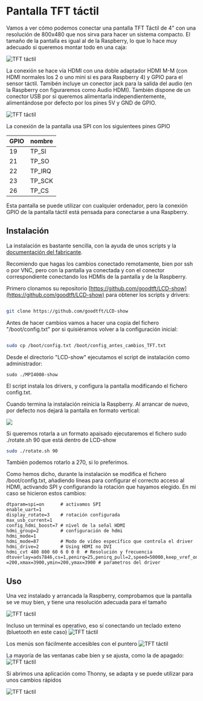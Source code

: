# Pantalla TFT táctil

Vamos a ver cómo podemos conectar una pantalla TFT Táctil de 4"  con una resolución de 800x480 que nos sirva para hacer un sistema compacto. El tamaño de la pantalla es igual al de la Raspberry, lo que lo hace muy adecuado si queremos montar todo en una caja:


![TFT táctil](./images/TFT3.jpg)

La conexión se hace vía HDMI con una doble adaptador HDMI M-M (con HDMI normales los 2 o uno mini si es para Raspberry 4) y GPIO para el sensor táctil. Tamibén incluye un conector jack para la salida del audio (en la Raspberry con figuraremos como Audio HDMI). También dispone de un conector USB por si queremos alimentarla independientemente, alimentándose por defecto por los pines 5V y GND de GPIO.


![TFT táctil](./images/TFT0.jpg)

La conexión de la pantalla usa SPI con los siguientees pines GPIO

GPIO|nombre
---|---
19|	TP_SI
21|	TP_SO
22|	TP_IRQ
23|	TP_SCK
26|	TP_CS

Esta pantalla se puede utilizar con cualquier ordenador, pero la conexión GPIO de la pantalla táctil está pensada para conectarse a una Raspberry.

## Instalación

La instalación es bastante sencilla, con la ayuda de unos scripts y la [documentación del fabricante](http://www.lcdwiki.com/4inch_HDMI_Display-C). 

Recomiendo que hagas los cambios conectado remotamente, bien por ssh o por VNC, pero con la pantalla ya conectada y con el conector correspondiente conectando los HDMIs de la pantalla y de la Raspberry.

Primero clonamos su repositorio [https://github.com/goodtft/LCD-show](https://github.com/goodtft/LCD-show) para obtener los scripts y drivers:

```sh 

git clone https://github.com/goodtft/LCD-show
```

Antes de hacer cambios vamos a hacer una copia del fichero "/boot/config.txt" por si quisiéramos volver a la configuración inicial:

```sh

sudo cp /boot/config.txt /boot/config_antes_cambios_TFT.txt

```

Desde el directorio "LCD-show" ejecutamos el script de instalación como administrador:

```
sudo ./MPI4008-show
```

El script instala los drivers, y configura la pantalla modificando el fichero config.txt.

Cuando termina la instalación reinicia la Raspberry. Al arrancar de nuevo, por defecto nos dejará la pantalla en formato vertical:

![](./images/TFTI.jpg)

Si queremos rotarla a un formato apaisado ejecutaremos el fichero sudo ./rotate.sh 90 que está dentro de LCD-show

```sh
sudo ./rotate.sh 90
```

También podemos rotarlo a 270, si lo preferimos.

Como hemos dicho, durante la instalación se modifica el fichero /boot/config.txt, añadiendo líneas para configurar el correcto acceso al HDMI, activando SPI y configurando la rotación que hayamos elegido. En mi caso se hicieron estos cambios:

```
dtparam=spi=on      # activamos SPI
enable_uart=1
display_rotate=3    # rotación configurada
max_usb_current=1
config_hdmi_boost=7 # nivel de la señal HDMI
hdmi_group=2        # configuración de hdmi
hdmi_mode=1         
hdmi_mode=87        # Modo de vídeo específico que controla el driver
hdmi_drive=2        # Using HDMI no DVI
hdmi_cvt 480 800 60 6 0 0 0  # Resolución y frecuencia
dtoverlay=ads7846,cs=1,penirq=25,penirq_pull=2,speed=50000,keep_vref_on=0,swapxy=0,pmax=255,xohms=150,xmin
=200,xmax=3900,ymin=200,ymax=3900 # paŕametros del driver

```


## Uso


Una vez instalado y arrancada la Raspberry, comprobamos que la pantalla se ve muy bien, y tiene una resolución adecuada para el tamaño

![TFT táctil](./images/TFT9.jpg)

Incluso un terminal es operativo, eso sí conectando un teclado exteno (bluetooth en este caso)
![TFT táctil](./images/TFT4.jpg)


Los menús son fácilmente accesibles con el puntero
![TFT táctil](./images/TFT6.jpg)


La mayoría de las ventanas cabe bien y se ajusta, como la de apagado:
![TFT táctil](./images/TFT5.jpg)

Si abrimos una aplicación como Thonny, se adapta y se puede utilizar para unos cambios rápidos

![TFT táctil](./images/TFT8.jpg)


